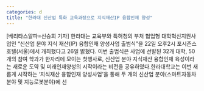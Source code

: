 ```yaml
---
categories: d
title: "한라대 신산업 특화 교육과정으로 지식재산IP 융합인재 양성"
---
```

[베리타스알파=신승희 기자] 한라대는 교육부와 특허청의 부처 협업형 대학혁신지원사업인 “신산업 분야 지식 재산(IP) 융합인재 양성사업 출범식”을 22일 오후2시 포시즌스 호텔(서울)에서 개최했다고 26일 밝혔다. 이번 출범식은 사업에 선발된 32개 대학, 50개의 참여 학과가 한자리에 모이는 첫행사로, 신산업 분야 지식재산 융합인재 육성이라는 새로운 도약 및 미래인재양성의 시작이라는 비전을 공유하였다.한라대학교는 이번 새롭게 시작하는 ‘지식재산 융합인재 양성사업’을 통해 두 개의 신산업 분야(스마트자동차분야 및 지능로봇분야)에 선
